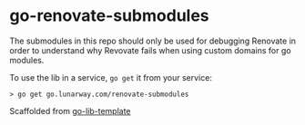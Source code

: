 # go-renovate-submodules

The submodules in this repo should only be used for debugging Renovate in order to understand why Revovate fails when using custom domains for go modules.

To use the lib in a service, `go get` it from your service:

```
> go get go.lunarway.com/renovate-submodules
```

Scaffolded from [go-lib-template](https://github.com/lunarway/go-lib-template)
